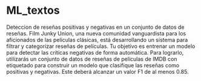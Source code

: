 # ML_textos
Deteccion de reseñas positivas y negativas en un conjunto de datos de reseñas. 
Film Junky Union, una nueva comunidad vanguardista para los aficionados de las películas clásicas, 
está desarrollando un sistema para filtrar y categorizar reseñas de películas. 
Tu objetivo es entrenar un modelo para detectar las críticas negativas de forma automática. 
Para lograrlo, utilizarás un conjunto de datos de reseñas de películas de IMDB con etiquetado para 
construir un modelo que clasifique las reseñas como positivas y negativas. Este deberá alcanzar 
un valor F1 de al menos 0.85.